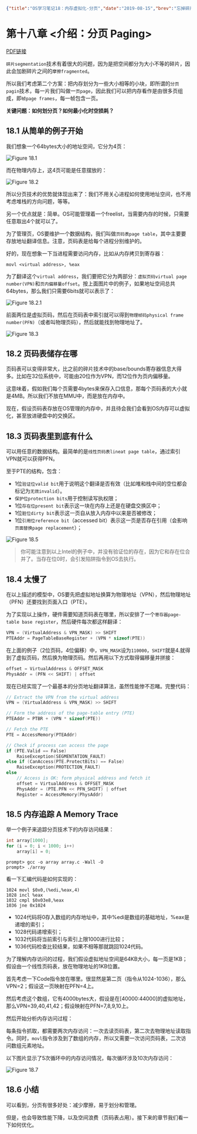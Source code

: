 ```json lw-blog-meta
{"title":"OS学习笔记18：内存虚拟化-分页","date":"2019-08-15","brev":"忘掉碎片，来看一下分页技术吧。","tags":["OS"],"path":"blog/2019/190815-OS学习笔记-18.md"}
```



# 第十八章 <介绍：分页 Paging>

[PDF链接](http://pages.cs.wisc.edu/~remzi/OSTEP/vm-paging.pdf)

`碎片segmentation`技术有着很大的问题，因为是把空间都分为大小不等的碎片，因此会加剧碎片之间的`摩擦fragmented`。

所以我们考虑第二个方案：把内存划分为一些大小相等的小块，即所谓的`分页pagin`技术，每一片我们叫做一`页page`，因此我们可以把内存看作是由很多页组成，即`帧page frames`，每一帧包含一页。

**关键问题：如何划分页？如何最小化时空损耗？**

## 18.1 从简单的例子开始

我们想象一个64bytes大小的地址空间，它分为4页：

![Figure 18.1](/static/blog/2019-08-15-Fig-18-1.png)

而在物理内存上，这4页可能是任意摆放的：

![Figure 18.2](/static/blog/2019-08-15-Fig-18-2.png)

所以分页技术的优势就体现出来了：我们不用关心进程如何使用地址空间，也不用考虑堆栈的方向问题，等等。

另一个优点就是：简单。OS可能管理着一个freelist，当需要内存的时候，只需要任意取出4个就可以了。

为了管理页，OS要维护一个数据结构，我们叫做`页码表page table`，其中主要要存放地址翻译信息。注意，页码表是给每个进程分别维护的。

好的，现在想象一下当进程需要访问内存，比如从内存拷贝到寄存器：

```x86asm
movl <virtual address>, %eax
```

为了翻译这个`virtual address`，我们要把它分为两部分：`虚拟页码virtual page number(VPN)`和`页内偏移量offset`。按上面图片中的例子，如果地址空间总共64bytes，那么我们只需要6bits就可以表示了：

![Figure 18.2.1](/static/blog/2019-08-15-Fig-18-2-1.png)

前面两位是虚拟页码，然后在页码表中索引就可以得到`物理帧码physical frame number(PFN)`（或者叫物理页码），然后就能找到物理地址了。

![Figure 18.3](/static/blog/2019-08-15-Fig-18-3.png)

## 18.2 页码表储存在哪

页码表可以变得非常大，比之前的碎片技术中的base/bounds寄存器信息大得多。比如在32位系统中，可能由20位作为VPN，而12位作为页内偏移量。

这意味着，假如我们每个页需要4bytes来保存入口信息，那每个页码表的大小就是4MB。所以我们不放在MMU中，而是放在内存中。

现在，假设页码表存放在OS管理的内存中，并且待会我们会看到OS内存可以虚拟化，甚至放进硬盘中的交换区。

## 18.3 页码表里到底有什么

可以用任意的数据结构。最简单的是`线性页码表lineat page table`，通过索引VPN就可以获得PFN。

至于PTE的结构，包含：
- 1位`验证位valid bit`用于说明这个翻译是否有效（比如堆和栈中间的空位都会标记为`无效invalid`）。
- `保护位protection bits`用于控制读写执权限；
- 1位`存在位present bit`表示这一块在内存上还是在硬盘交换区中；
- 1位`脏位dirty bit`表示这一页自从放入内存中以来是否被修改；
- 1位`引用位reference bit`（accessed bit）表示这一页是否存在引用（会影响`页面替换page replacement`）；

![Figure 18.5](/static/blog/2019-08-15-Fig-18-5.png)

> 你可能注意到以上Intel的例子中，并没有验证位的存在，因为它和存在位合并了。当存在位0时，会引发陷阱指令到OS去执行。

## 18.4 太慢了

在以上描述的模型中，OS要先把虚拟地址换算为物理地址（VPN），然后物理地址（PFN）还要找到页面入口（PTE）。

为了实现以上操作，硬件需要知道页码表在哪里，所以安排了一个`寄存器page-table base register`，然后硬件每次都这样翻译：

```c
VPN = (VirtualAddress & VPN_MASK) >> SHIFT
PTEAddr = PageTableBaseRegister + (VPN * sizeof(PTE))
```

在上面的例子（2位页码，4位偏移）中，`VPN_MASK`设为`110000`，`SHIFT`就是4.就得到了虚拟页码，然后换为物理页码。然后再用以下方式取得偏移量并拼接：

```c
offset = VirtualAddress & OFFSET_MASK
PhysAddr = (PFN << SHIFT) | offset
```

现在已经实现了一个最基本的分页地址翻译算法，虽然性能惨不忍睹。完整代码：

```c
// Extract the VPN from the virtual address
VPN = (VirtualAddress & VPN_MASK) >> SHIFT

// Form the address of the page-table entry (PTE)
PTEAddr = PTBR + (VPN * sizeof(PTE))

// Fetch the PTE
PTE = AccessMemory(PTEAddr)

// Check if process can access the page
if (PTE.Valid == False)
    RaiseException(SEGMENTATION_FAULT)
else if (CanAccess(PTE.ProtectBits) == False)
    RaiseException(PROTECTION_FAULT)
else
    // Access is OK: form physical address and fetch it
    offset = VirtualAddress & OFFSET_MASK
    PhysAddr = (PTE.PFN << PFN_SHIFT) | offset
    Register = AccessMemory(PhysAddr)
```

## 18.5 内存追踪 A Memory Trace

举一个例子来追踪分页技术下的内存访问结果：

```c
int array[1000];
for (i = 0; i < 1000; i++)
    array[i] = 0;
```

```shell
prompt> gcc -o array array.c -Wall -O
prompt> ./array
```

看一下汇编代码是如何实现的：

```x86asm
1024 movl $0x0,(%edi,%eax,4)
1028 incl %eax
1032 cmpl $0x03e8,%eax
1036 jne 0x1024
```

- 1024代码将0存入数组的内存地址中，其中%edi是数组的基础地址，%eax是递增的索引；
- 1028代码递增索引；
- 1032代码将当前索引与索引上限1000进行比较；
- 1036代码检查比较结果，如果不相等那就跳回1024代码。

为了理解内存访问的过程，我们假设虚拟地址空间是64KB大小，每一页是1KB；假设由一个线性页码表，放在物理地址的1KB位置。

首先考虑一下Code指令放在哪里。很显然是第二页（指令从1024-1036），那么VPN=2；假设这一页映射在PFN=4上。

然后考虑这个数组，它有4000bytes大，假设是在\[40000:44000\]的虚拟地址，那么VPN=39,40,41,42；假设映射在PFN=7,8,9,10上。

然后开始分析内存访问过程：

每条指令抓取，都需要两次内存访问：一次去读页码表，第二次去物理地址读取指令。同时，`movl`指令涉及到了数组的内存，所以又需要一次访问页码表，二次访问数组元素地址。

以下图片显示了5次循环中的内存访问情况，每次循环涉及10次内存访问：

![Figure 18.7](/static/blog/2019-08-15-Fig-18-7.png)

## 18.6 小结

可以看到，分页有很多好处：减少摩擦，易于划分和管理。

但是，也会导致性能下降，以及空间浪费（页码表占用）。接下来的章节我们看一下如何优化。
